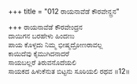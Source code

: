 +++
title = "012 ರಾಯನಾವೆಡೆ ಕೌರವೇನ್ದ್ರನ"

+++
ರಾಯನಾವೆಡೆ ಕೌರವೇಂದ್ರನ  
ದಾಯಿಗನ ಬರಹೇಳು ಹಿಂದಣು  
ಪಾಯ ಕೊಳ್ಳದು ನಿಮ್ಮ ಭೀಷ್ಮದ್ರೋಣರಾವಲ್ಲ  
ಕಾಯಿದೆವು ಕೈಮುಗಿದನಾದರೆ  
ಸಾಯಬಲ್ಲರೆ ತಿರುವನೊದೆಯಲಿ  
ಸಾಯಕದ ಹಿಳುಕೆನುತ ಬಿಟ್ಟನು ಸೂಠಿಯಲಿ ರಥವ      ॥12॥